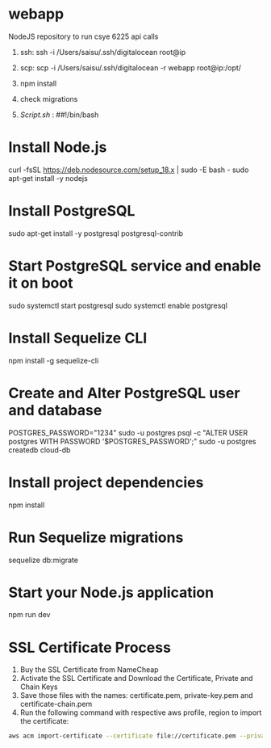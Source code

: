 # webapp
NodeJS repository to run csye 6225 api calls   

1. ssh: ssh -i /Users/saisu/.ssh/digitalocean root@ip

2. scp: scp -i /Users/saisu/.ssh/digitalocean -r webapp root@ip:/opt/ 

3. npm install
4. check migrations

5. *Script.sh* : 
##!/bin/bash


# Install Node.js
curl -fsSL https://deb.nodesource.com/setup_18.x | sudo -E bash -
sudo apt-get install -y nodejs

# Install PostgreSQL
sudo apt-get install -y postgresql postgresql-contrib

# Start PostgreSQL service and enable it on boot
sudo systemctl start postgresql
sudo systemctl enable postgresql

# Install Sequelize CLI
npm install -g sequelize-cli

# Create and Alter PostgreSQL user and database
POSTGRES_PASSWORD="1234"
sudo -u postgres psql -c "ALTER USER postgres WITH PASSWORD '$POSTGRES_PASSWORD';"
sudo -u postgres createdb cloud-db

# Install project dependencies
npm install

# Run Sequelize migrations
sequelize db:migrate

# Start your Node.js application
npm run dev

# SSL Certificate Process
1. Buy the SSL Certificate from NameCheap
2. Activate the SSL Certificate and Download the Certificate, Private and Chain Keys
3. Save those files with the names: certificate.pem, private-key.pem and certificate-chain.pem
4. Run the following command with respective aws profile, region to import the certificate:

```bash
aws acm import-certificate --certificate file://certificate.pem --private-key file://private-key.pem --certificate-chain file://certificate-chain.pem --region us-east-1
